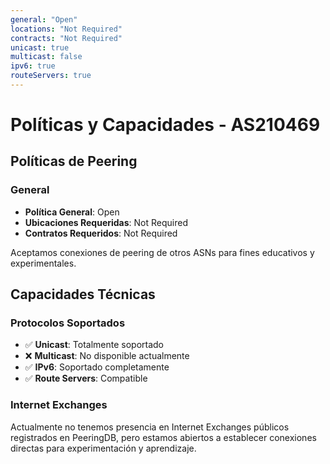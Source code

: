 ```yaml
---
general: "Open"
locations: "Not Required"
contracts: "Not Required"
unicast: true
multicast: false
ipv6: true
routeServers: true
---
```


# Políticas y Capacidades - AS210469

## Políticas de Peering

### General
- **Política General**: Open
- **Ubicaciones Requeridas**: Not Required
- **Contratos Requeridos**: Not Required

Aceptamos conexiones de peering de otros ASNs para fines educativos y experimentales.

## Capacidades Técnicas

### Protocolos Soportados
- ✅ **Unicast**: Totalmente soportado
- ❌ **Multicast**: No disponible actualmente
- ✅ **IPv6**: Soportado completamente
- ✅ **Route Servers**: Compatible

### Internet Exchanges

Actualmente no tenemos presencia en Internet Exchanges públicos registrados en PeeringDB, pero estamos abiertos a establecer conexiones directas para experimentación y aprendizaje.

